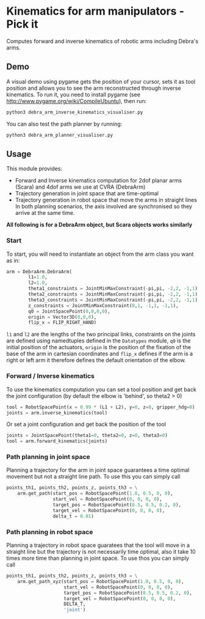 Kinematics for arm manipulators - Pick it
=========================================
Computes forward and inverse kinematics of robotic arms including Debra's arms.

## Demo
A visual demo using pygame gets the position of your cursor, sets it as tool position and allows you to see the arm reconstructed through inverse kinematics.
To run it, you need to install pygame (see http://www.pygame.org/wiki/CompileUbuntu), then run:
```sh
python3 debra_arm_inverse_kinematics_visualiser.py
```

You can also test the path planner by running:
```sh
python3 debra_arm_planner_visualiser.py
```

## Usage
This module provides:
- Forward and Inverse kinematics computation for 2dof planar arms (Scara) and 4dof arms we use at CVRA (DebraArm)
- Trajectory generation in joint space that are time-optimal
- Trajectory generation in robot space that move the arms in straight lines
In both planning scenarios, the axis involved are synchronised so they arrive at the same time.

**All following is for a DebraArm object, but Scara objects works similarly**

### Start
To start, you will need to instantiate an object from the arm class you want as in:
```python
arm = DebraArm.DebraArm(
        l1=1.0,
        l2=1.0,
        theta1_constraints = JointMinMaxConstraint(-pi,pi, -2,2, -1,1),
        theta2_constraints = JointMinMaxConstraint(-pi,pi, -2,2, -1,1),
        theta3_constraints = JointMinMaxConstraint(-pi,pi, -2,2, -1,1),
        z_constraints = JointMinMaxConstraint(0,1, -1,1, -1,1),
        q0 = JointSpacePoint(0,0,0,0),
        origin = Vector3D(0,0,0),
        flip_x = FLIP_RIGHT_HAND)
```
`l1` and `l2` are the lengths of the two principal links, constraints on the joints are defined using namedtuples defined in the `Datatypes` module, `q0` is the initial position of the actuators, `origin` is the position of the fixation of the base of the arm in cartesian coordinates and `flip_x` defines if the arm is a right or left arm it therefore defines the default orientation of the elbow.

### Forward / Inverse kinematics
To use the kinematics computation you can set a tool position and get back the joint configuration (by default the elbow is 'behind', so theta2 > 0)
```python
tool = RobotSpacePoint(x = 0.99 * (L1 + L2), y=0, z=0, gripper_hdg=0)
joints = arm.inverse_kinematics(tool)
```
Or set a joint configuration and get back the position of the tool
```python
joints = JointSpacePoint(theta1=0, theta2=0, z=0, theta3=0)
tool = arm.forward_kinematics(joints)
```

### Path planning in joint space
Planning a trajectory for the arm in joint space guarantees a time optimal movement but not a straight line path.
To use this you can simply call
```python
points_th1, points_th2, points_z, points_th3 = \
    arm.get_path(start_pos = RobotSpacePoint(1.0, 0.5, 0, 0),
                 start_vel = RobotSpacePoint(0, 0, 0, 0),
                 target_pos = RobotSpacePoint(0.5, 0.5, 0.2, 0),
                 target_vel = RobotSpacePoint(0, 0, 0, 0),
                 delta_t = 0.01)
```

### Path planning in robot space
Planning a trajectory in robot space guaratees that the tool will move in a straight line but the trajectory is not necessarily time optimal, also it take 10 times more time than planning in joint space.
To use thos you can simply call
```python
points_th1, points_th2, points_z, points_th3 = \
    arm.get_path_xyz(start_pos = RobotSpacePoint(1.0, 0.5, 0, 0),
                     start_vel = RobotSpacePoint(0, 0, 0, 0),
                     target_pos = RobotSpacePoint(0.5, 0.5, 0.2, 0),
                     target_vel = RobotSpacePoint(0, 0, 0, 0),
                     DELTA_T,
                     'joint')
```

